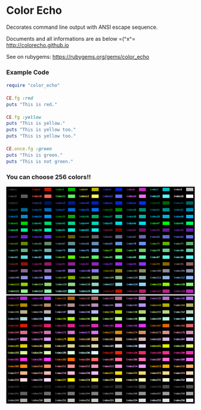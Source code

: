 # Color Echo
Decorates command line output with ANSI escape sequence.   

Documents and all informations are as below =(^x^=    
http://colorecho.github.io

See on rubygems: https://rubygems.org/gems/color_echo

### Example Code
```ruby
require "color_echo"

CE.fg :red
puts "This is red."

CE.fg :yellow
puts "This is yellow."
puts "This is yellow too."
puts "This is yellow too."

CE.once.fg :green
puts "This is green."
puts "This is not green."
```

### You can choose 256 colors!!
![screen shot](/image/colorindex01.png)
![screen shot](/image/colorindex02.png)
